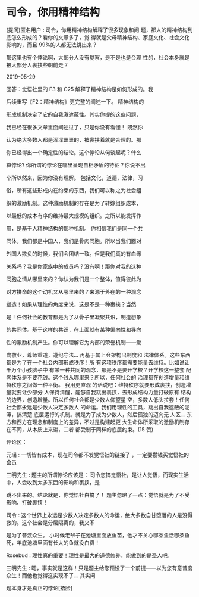 # 司令，你用精神结构

(提问)匿名用户 : 司令，你用精神结构解释了很多现象和问 题，那人的精神结构到底怎么形成的？看你的文章多了，觉 得就是父母精神结构、家庭文化、社会文化影响的，而且 99%的人都无法跳出来？

那这里也有个悖论啊，大部分人没有觉察，是不是也是合理 性的，社会本身就是被大部分人裹挟些朝前走？

2019-05-29

回答：觉悟社里的 F3 和 C25 解释了精神结构是如何形成的。我

后续重写《F2：精神结构》更完整的阐述一下。 精神结构的

形成机制决定了它的自我激遮蔽性。其实你提的这些问题，

我已经在很多文章里面阐述过了，只是你没有看懂！ 既然你

认为绝大多数人都是浑浑噩噩的，被裹挟着就是合理的。那

你已经得出一个确定性的结论。这个悖论从何谈起呢？什么

算悖论? 你所谓的悖论在哪里呈现自相矛盾的特征？你说不出

个所以然来，因为你没有理解。 包括文化，道德，法律，习

俗，所有这些形成内在约束的东西，我们可以称之为社会组

织的激励机制。这种激励机制的存在是为了转嫁组织成本，

以最低的成本有序的维持最大规模的组织。之所以能发挥作

用，是基于人精神结构的那种机制。 你相信我们是同一个共

同体，我们都是中国人，我们是骨肉同胞。所以当我们面对

外国人欺负的时候，我们会团结一致。但是我们真的有血缘

关系吗？我是你家族中的成员吗？没有啊！那你对我的这种

同胞之情从哪里来的？你认为我们是一个整体，值得彼此为

对方拼命的这个动机又从哪里来的？来源于外在的一种观念

塑造！如果从理性的角度来说，这是不是一种裹挟？当然

是！任何社会的教育都是为了从骨子里凝聚共识，制造想象

的共同体。基于这样的共识，在上面就有某种偏向性和导向

性的激励机制产生。你可以理解它为内部的荣誉机制——爱

岗敬业，尊师重道，遵纪守法... 再基于其上会架构出制度和 法律体系。这些东西都是为了在一个社会内部形成秩序！所 有这项秩序都需要能量去维持。比如说让千万个小孩脑子中 有某一种共同的观念，那是不是要开学校？开学校这一整套 配套体系是不要花钱。这个钱从哪里来？所以，任何社会的 治理都在创造增量和维持秩序之间做一种平衡。 我用更直观 的话说吧：维持秩序就要形成裹挟，创造增量就要让少部分 人保持清醒，能够自我跳出裹挟，去形成结构力量打破原有 结构的边界，创造增量。所以任何社会都是少数人仰望星 空，多数人低头拉套！任何社会都永远是少数人决定多数人 的命运。我们用理性的工具，跳出自我遮蔽的泥潭，搞清楚 底层运行的机制。就是为了成为少数人，然后孤独的迈向无 人区... 东方和西方在理念和制度上的差异，不过是构建起更 大生命体所采取的激励机制存在不同，从本质上来讲，二者 都受制于同样的底层约束。(15 赞)

评论区：

元瑶 : 一切皆有成本，现在司令都不发觉悟社的链接了 ，一定要攒钱买觉悟社的会员

三明先生 : 题主的所谓悖论应该是： 司令您搞觉悟社，是让人觉悟，而现实生活中，人会收到太多东西的影响和裹挟，是

跳不出来的。结论就是，你觉悟社白搞了！ 题主忽略了一点：觉悟就是为了不受影响、打破裹挟！

司令 : 这个世界上永远是少数人决定多数人的命运，绝大多数自甘堕落的人是没得救的。这个社会是分层隔离的，我又不

是为了普渡众生。 小时候老爷子在池塘里面放鱼苗，他才不关心哪条鱼活哪条鱼死，年底池塘里面有长大的鱼就没白费！

Rosebud : 理性真的重要！理性是最大的道德修养，能做到的是圣人吧。

三明先生 : 嗯，事实就是这样！只是题主给您预设了一个前提——以为您有意普度众生！而他也觉得这实现不了... 其实问

题本身才是真正的悖论[捂脸]